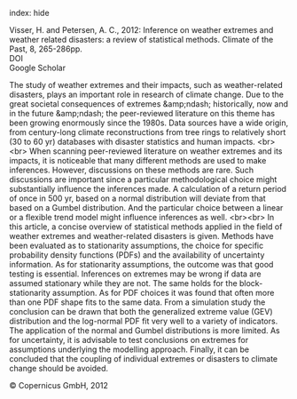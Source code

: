 index: hide

<div class="Citation">

  <div class="Citation-body">
    <div class="Citation-text">Visser, H.  and Petersen, A. C., 2012: Inference on weather extremes and weather related disasters: a review of statistical methods. <span class="Article-journal">Climate of the Past, </span><span class="Article-volume">8, </span>265-286pp.</div>
    <div class="Citation-links">
      <div class="CitationLink" data-href="https://doi.org/10.5194/cp-8-265-2012">
        <div class="CitationLink-icon CitationLink-Doi"></div>
        <div class="CitationLink-text">DOI</div>
      </div>
      <div class="CitationLink" data-href="https://scholar.google.com/scholar?q=10.5194/cp-8-265-2012">
        <div class="CitationLink-icon CitationLink-Scholar"></div>
        <div class="CitationLink-text">Google Scholar</div>
      </div>
    </div>
  </div>
</div>

The study of weather extremes and their impacts, such as weather-related disasters, plays an important role in research of climate change. Due to the great societal consequences of extremes &amp;amp;ndash; historically, now and in the future &amp;amp;ndash; the peer-reviewed literature on this theme has been growing enormously since the 1980s. Data sources have a wide origin, from century-long climate reconstructions from tree rings to relatively short (30 to 60 yr) databases with disaster statistics and human impacts. &lt;br&gt;&lt;br&gt; When scanning peer-reviewed literature on weather extremes and its impacts, it is noticeable that many different methods are used to make inferences. However, discussions on these methods are rare. Such discussions are important since a particular methodological choice might substantially influence the inferences made. A calculation of a return period of once in 500 yr, based on a normal distribution will deviate from that based on a Gumbel distribution. And the particular choice between a linear or a flexible trend model might influence inferences as well. &lt;br&gt;&lt;br&gt; In this article, a concise overview of statistical methods applied in the field of weather extremes and weather-related disasters is given. Methods have been evaluated as to stationarity assumptions, the choice for specific probability density functions (PDFs) and the availability of uncertainty information. As for stationarity assumptions, the outcome was that good testing is essential. Inferences on extremes may be wrong if data are assumed stationary while they are not. The same holds for the block-stationarity assumption. As for PDF choices it was found that often more than one PDF shape fits to the same data. From a simulation study the conclusion can be drawn that both the generalized extreme value (GEV) distribution and the log-normal PDF fit very well to a variety of indicators. The application of the normal and Gumbel distributions is more limited. As for uncertainty, it is advisable to test conclusions on extremes for assumptions underlying the modelling approach. Finally, it can be concluded that the coupling of individual extremes or disasters to climate change should be avoided.

<div class="Citation-copy">
&copy; Copernicus GmbH, 2012
</div>